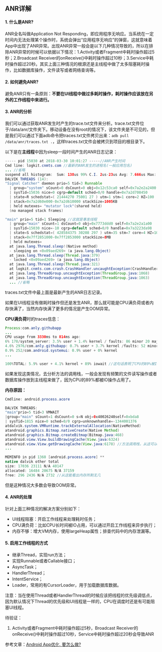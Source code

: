 ## ANR详解

#### 1. 什么是ANR?

ANR全名叫做Application Not Responding，即应用程序无响应。当系统在一定时间内无法处理某个操作时，系统会弹出“应用程序无响应”的弹窗，这就意味着App中出现了ANR异常。出现ANR异常一般会是以下几种情况导致的，所以在排除ANR异常的时候可以依据以下情况：1.Activity或者Fragment中耗时操作超过5秒；2.Broadcast Receiver的onReceive()中耗时操作超过10秒；3.Service中耗时操作超过20秒。其实上面三种情况的根源还是主线程中做了太多阻塞耗时操作，比如数据库操作，文件读写或者网络查询等。

#### 2. 如何避免ANR?

避免ANR只有一条原则：**不要在UI线程中做过多耗时操作，耗时操作应该放在另外的工作线程中来进行。**

#### 3. ANR的分析

我们可以通过获取ANR发生时产生的trace.txt文件来分析。trace.txt文件位于/data/anr/文件夹下。移动设备在没有root的情况下，该文件夹是不可见的，但是我们可以通过下面adb命令把traces.txt文件拷贝出来：`adb pull /data/anr/traces.txt .`，这样traces.txt文件会被拷贝到项目的根目录下。

以下是在**主线程**中因为sleep一段时间产生的ANR日志记录：

```java
----- pid 15030 at 2018-03-30 10:01:27 -----//ANR产生时间
Cmd line: logkit.cnmts.com //最新的ANR发生的进程名(一般应用包名)
... //省略
suspend all histogram:	Sum: 138us 99% C.I. 2us-23us Avg: 7.666us Max: 23us
DALVIK THREADS (14):
"Signal Catcher" daemon prio=5 tid=3 Runnable
  | group="system" sCount=0 dsCount=0 obj=0x12c53ca0 self=0x7a2e2a2400
  | sysTid=15036 nice=0 cgrp=default sched=0/0 handle=0x7a2d708450
  | state=R schedstat=( 21444270 75001 27 ) utm=1 stm=1 core=2 HZ=100
  | stack=0x7a2d60e000-0x7a2d610000 stackSize=1005KB
  | held mutexes= "mutator lock"(shared held)
  (no managed stack frames)

"main" prio=5 tid=1 Sleeping //这就是事发线程
  | group="main" sCount=1 dsCount=0 obj=0x7773ddd0 self=0x7a2e2a1a00
  | sysTid=15030 nice=-10 cgrp=default sched=0/0 handle=0x7a3223da98
  | state=S schedstat=( 428584375 30208 297 ) utm=35 stm=7 core=4 HZ=100
  | stack=0x7ff2851000-0x7ff2853000 stackSize=8MB
  | held mutexes=
  at java.lang.Thread.sleep!(Native method)
  - sleeping on <0x09aed269> (a java.lang.Object)
  at java.lang.Thread.sleep(Thread.java:379)
  - locked <0x09aed269> (a java.lang.Object)
  at java.lang.Thread.sleep(Thread.java:321)
  at logkit.cnmts.com.crash.CrashHandler.uncaughtException(CrashHandler.java:76) //这是事发地点
  at java.lang.ThreadGroup.uncaughtException(ThreadGroup.java:1068)
  at java.lang.ThreadGroup.uncaughtException(ThreadGroup.java:1063)
  ... //省略
```

traces.txt文件中最上面是最新产生的ANR日志记录。

如果在UI线程没有做耗时操作但还是发生ANR，那么就可能是CPU满负荷或者内存快满了，当然内存快满了更多的情况是产生OOM异常。

**CPU满负荷**时的traces信息：

```java
Process:com.anly.githubapp
...
CPU usage from 3330ms to 814ms ago:
6% 178/system_server: 3.5% user + 1.4% kernel / faults: 86 minor 20 major
4.6% 2976/com.anly.githubapp: 0.7% user + 3.7% kernel /faults: 52 minor 19 major
0.9% 252/com.android.systemui: 0.9% user + 0% kernel
...

100%TOTAL: 5.9% user + 4.1% kernel + 89% iowait //这句话表明了CPU的89%被IO操作占用了
```

如果发现这类情况，去分析方法的调用栈，一般会发现有频繁的文件读写操作或者数据库操作放到主线程来做了，因为CPU的89%都被IO操作占用了。

**内存原因：**

```java
Cmdline: android.process.acore

DALVIK THREADS:
"main"prio=5 tid=3 VMWAIT
|group="main" sCount=1 dsCount=0 s=N obj=0x40026240self=0xbda8
| sysTid=1815 nice=0 sched=0/0 cgrp=unknownhandle=-1344001376
atdalvik.system.VMRuntime.trackExternalAllocation(NativeMethod)
atandroid.graphics.Bitmap.nativeCreate(Native Method)
atandroid.graphics.Bitmap.createBitmap(Bitmap.java:468)
atandroid.view.View.buildDrawingCache(View.java:6324)
atandroid.view.View.getDrawingCache(View.java:6178) //方法调用栈，从这可以分析出ANR原因
...

MEMINFO in pid 1360 [android.process.acore] **
native dalvik other total
size: 17036 23111 N/A 40147
allocated: 16484 20675 N/A 37159
free: 296 2436 N/A 2732 //从这能看出内存所剩无几
```

但是这种情况大多数会导致OOM异常。

#### 4. ANR的处理

针对上面三种情况的解决方案分别如下：

- UI线程阻塞：开启工作线程来处理耗时任务；
- CPU满负荷：比如CPU长时间被IO占用，可以通过开启工作线程来异步执行；
- 内存不够：增大VM内存，使用largeHeap属性；排查代码中的内存泄漏等。

#### 5. 启用工作线程的方式

- 继承Thread，实现run方法；
- 实现Runnable或者Callable接口；
- AsyncTask；
- HandlerThread；
- IntentService；
- Loader，常用的有CursorLoader，用于加载数据库数据。

注意：当在使用Thread或者HandlerThread的时候应该把线程的优先级调低点，因为默认情况下Thread的优先级和UI线程是一样的，CPU在调度时还是有可能阻塞UI线程。

待验证：

1. Activity或者Fragment中耗时操作超过5秒，Broadcast Receiver的onReceive()中耗时操作超过10秒，Service中耗时操作超过20秒会导致ANR

参考文章：[Android App优化, 要怎么做?](https://www.jianshu.com/p/f7006ab64da7)
